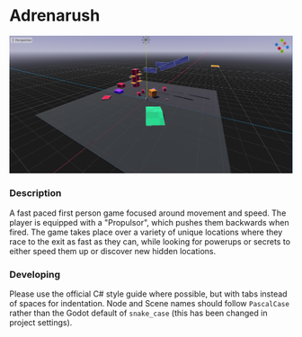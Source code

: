# Adrenarush

![screenshot of development](https://github.com/Joltemon/GameProduction/blob/main/dev_screenshot.png)

### Description

A fast paced first person game focused around movement and speed. The player is equipped with a "Propulsor", which pushes them backwards when fired. The game takes place over a variety of unique locations where they race to the exit as fast as they can, while looking for powerups or secrets to either speed them up or discover new hidden locations.

### Developing

Please use the official C# style guide where possible, but with tabs instead of spaces for indentation.
Node and Scene names should follow `PascalCase` rather than the Godot default of `snake_case` (this has been changed in project settings).